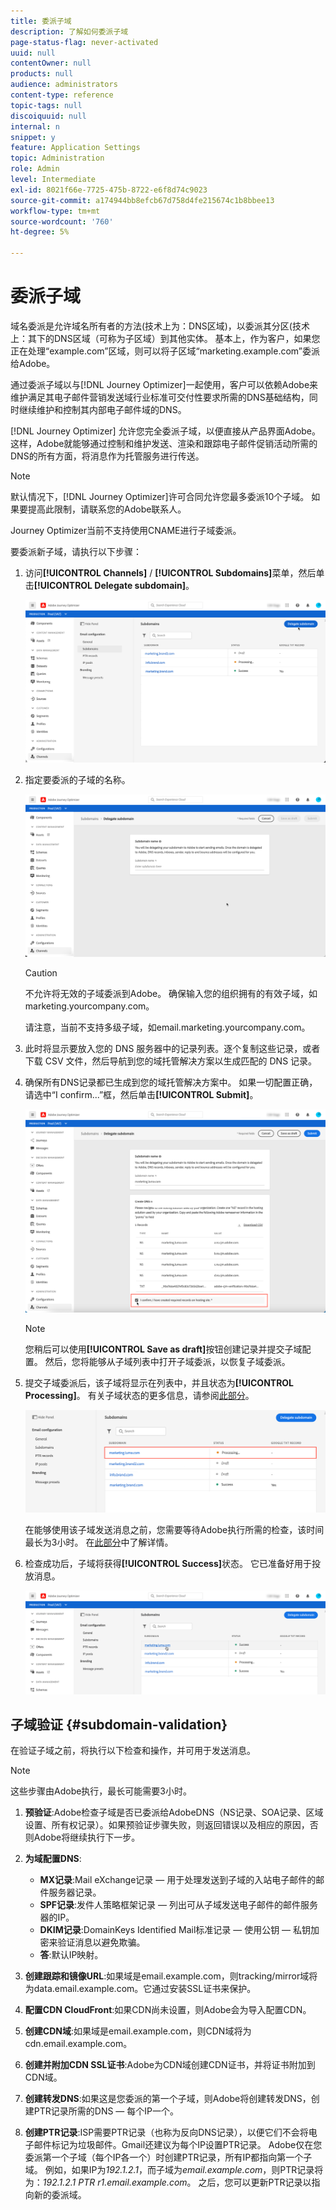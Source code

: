 ```yaml
---
title: 委派子域
description: 了解如何委派子域
page-status-flag: never-activated
uuid: null
contentOwner: null
products: null
audience: administrators
content-type: reference
topic-tags: null
discoiquuid: null
internal: n
snippet: y
feature: Application Settings
topic: Administration
role: Admin
level: Intermediate
exl-id: 8021f66e-7725-475b-8722-e6f8d74c9023
source-git-commit: a174944bb8efcb67d758d4fe215674c1b8bbee13
workflow-type: tm+mt
source-wordcount: '760'
ht-degree: 5%

---
```


# 委派子域

域名委派是允许域名所有者的方法(技术上为：DNS区域)，以委派其分区(技术上：其下的DNS区域（可称为子区域）到其他实体。 基本上，作为客户，如果您正在处理“example.com”区域，则可以将子区域“marketing.example.com”委派给Adobe。

通过委派子域以与[!DNL Journey Optimizer]一起使用，客户可以依赖Adobe来维护满足其电子邮件营销发送域行业标准可交付性要求所需的DNS基础结构，同时继续维护和控制其内部电子邮件域的DNS。

[!DNL Journey Optimizer] 允许您完全委派子域，以便直接从产品界面Adobe。这样，Adobe就能够通过控制和维护发送、渲染和跟踪电子邮件促销活动所需的DNS的所有方面，将消息作为托管服务进行传送。

>[!NOTE]
>
>默认情况下，[!DNL Journey Optimizer]许可合同允许您最多委派10个子域。 如果要提高此限制，请联系您的Adobe联系人。
>
>Journey Optimizer当前不支持使用CNAME进行子域委派。

要委派新子域，请执行以下步骤：

1. 访问&#x200B;**[!UICONTROL Channels]** / **[!UICONTROL Subdomains]**&#x200B;菜单，然后单击&#x200B;**[!UICONTROL Delegate subdomain]**。

   ![](../assets/subdomain-delegate.png)

1. 指定要委派的子域的名称。

   ![](../assets/subdomain-name.png)

   >[!CAUTION]
   >
   >不允许将无效的子域委派到Adobe。 确保输入您的组织拥有的有效子域，如marketing.yourcompany.com。
   >
   >请注意，当前不支持多级子域，如email.marketing.yourcompany.com。

1. 此时将显示要放入您的 DNS 服务器中的记录列表。逐个复制这些记录，或者下载 CSV 文件，然后导航到您的域托管解决方案以生成匹配的 DNS 记录。

1. 确保所有DNS记录都已生成到您的域托管解决方案中。 如果一切配置正确，请选中“I confirm...”框，然后单击&#x200B;**[!UICONTROL Submit]**。

   ![](../assets/subdomain-submit.png)

   >[!NOTE]
   >
   >您稍后可以使用&#x200B;**[!UICONTROL Save as draft]**&#x200B;按钮创建记录并提交子域配置。 然后，您将能够从子域列表中打开子域委派，以恢复子域委派。

1. 提交子域委派后，该子域将显示在列表中，并且状态为&#x200B;**[!UICONTROL Processing]**。 有关子域状态的更多信息，请参阅[此部分](access-subdomains.md)。

   ![](../assets/subdomain-processing.png)

   在能够使用该子域发送消息之前，您需要等待Adobe执行所需的检查，该时间最长为3小时。 在[此部分](#subdomain-validation)中了解详情。

1. 检查成功后，子域将获得&#x200B;**[!UICONTROL Success]**&#x200B;状态。 它已准备好用于投放消息。

   <!-- later on, users will be notified in Pulse -->

   ![](../assets/subdomain-notification.png)

## 子域验证 {#subdomain-validation}

在验证子域之前，将执行以下检查和操作，并可用于发送消息。

>[!NOTE]
>
>这些步骤由Adobe执行，最长可能需要3小时。

1. **预验证**:Adobe检查子域是否已委派给AdobeDNS（NS记录、SOA记录、区域设置、所有权记录）。如果预验证步骤失败，则返回错误以及相应的原因，否则Adobe将继续执行下一步。

1. **为域配置DNS**:

   * **MX记录**:Mail eXchange记录 — 用于处理发送到子域的入站电子邮件的邮件服务器记录。
   * **SPF记录**:发件人策略框架记录 — 列出可从子域发送电子邮件的邮件服务器的IP。
   * **DKIM记录**:DomainKeys Identified Mail标准记录 — 使用公钥 — 私钥加密来验证消息以避免欺骗。
   * **答**:默认IP映射。

1. **创建跟踪和镜像URL**:如果域是email.example.com，则tracking/mirror域将为data.email.example.com。它通过安装SSL证书来保护。

1. **配置CDN CloudFront**:如果CDN尚未设置，则Adobe会为导入配置CDN。

1. **创建CDN域**:如果域是email.example.com，则CDN域将为cdn.email.example.com。

1. **创建并附加CDN SSL证书**:Adobe为CDN域创建CDN证书，并将证书附加到CDN域。

1. **创建转发DNS**:如果这是您委派的第一个子域，则Adobe将创建转发DNS，创建PTR记录所需的DNS — 每个IP一个。

1. **创建PTR记录**:ISP需要PTR记录（也称为反向DNS记录），以便它们不会将电子邮件标记为垃圾邮件。Gmail还建议为每个IP设置PTR记录。 Adobe仅在您委派第一个子域（每个IP各一个）时创建PTR记录，所有IP都指向第一个子域。 例如，如果IP为&#x200B;*192.1.2.1*，而子域为&#x200B;*email.example.com*，则PTR记录将为：*192.1.2.1 PTR r1.email.example.com*。 之后，您可以更新PTR记录以指向新的委派域。
